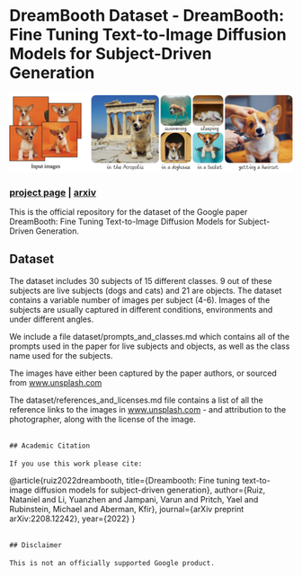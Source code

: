# DreamBooth Dataset - DreamBooth: Fine Tuning Text-to-Image Diffusion Models for Subject-Driven Generation

![teaser](docs/teaser_static.jpg)

### [project page](https://dreambooth.github.io/) | [arxiv](https://arxiv.org/abs/2208.12242)

This is the official repository for the dataset of the Google paper DreamBooth: Fine Tuning Text-to-Image Diffusion Models for Subject-Driven Generation.

## Dataset

The dataset includes 30 subjects of 15 different classes. 9 out of these subjects are live subjects (dogs and cats) and 21 are objects. The dataset contains a variable number of images per subject (4-6). Images of the subjects are usually captured in different conditions, environments and under different angles.

We include a file dataset/prompts_and_classes.md which contains all of the prompts used in the paper for live subjects and objects, as well as the class name used for the subjects.

The images have either been captured by the paper authors, or sourced from www.unsplash.com

The dataset/references_and_licenses.md file contains a list of all the reference links to the images in www.unsplash.com - and attribution to the photographer, along with the license of the image.

```

## Academic Citation

If you use this work please cite:
```
@article{ruiz2022dreambooth,
  title={Dreambooth: Fine tuning text-to-image diffusion models for subject-driven generation},
  author={Ruiz, Nataniel and Li, Yuanzhen and Jampani, Varun and Pritch, Yael and Rubinstein, Michael and Aberman, Kfir},
  journal={arXiv preprint arXiv:2208.12242},
  year={2022}
}
```

## Disclaimer

This is not an officially supported Google product.